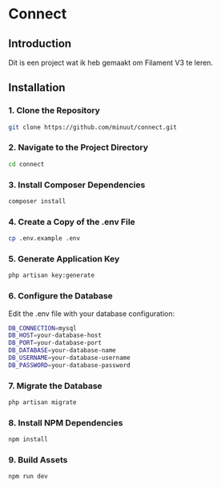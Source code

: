 # Connect
 
## Introduction
Dit is een project wat ik heb gemaakt om Filament V3 te leren.

## Installation

### 1. Clone the Repository
```bash
git clone https://github.com/minuut/connect.git
```

### 2. Navigate to the Project Directory
```bash
cd connect
```

### 3. Install Composer Dependencies
```bash
composer install
```

### 4. Create a Copy of the .env File
```bash
cp .env.example .env
```

### 5. Generate Application Key
```bash
php artisan key:generate
```

### 6. Configure the Database
Edit the .env file with your database configuration:

```bash
DB_CONNECTION=mysql
DB_HOST=your-database-host
DB_PORT=your-database-port
DB_DATABASE=your-database-name
DB_USERNAME=your-database-username
DB_PASSWORD=your-database-password
```

### 7. Migrate the Database
```bash
php artisan migrate
```

### 8. Install NPM Dependencies
```bash
npm install
```

### 9. Build Assets
```bash
npm run dev
```
